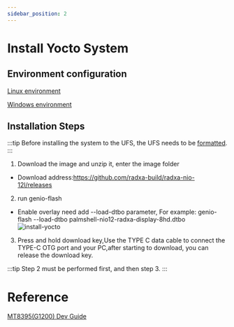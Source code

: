 ```yaml
---
sidebar_position: 2
---
```


# Install Yocto System

## Environment configuration

[Linux environment](https://mediatek.gitlab.io/aiot/doc/aiot-dev-guide/master/sw/yocto/get-started/env-setup/flash-env-linux.html)

[Windows environment](https://mediatek.gitlab.io/aiot/doc/aiot-dev-guide/master/sw/yocto/get-started/env-setup/flash-env-windows.html)

## Installation Steps

:::tip
Before installing the system to the UFS, the UFS needs to be [formatted](https://www.ipi.wiki/pages/1200-docs?page=UfsFormat.html).
:::

1. Download the image and unzip it, enter the image folder

- Download address:https://github.com/radxa-build/radxa-nio-12l/releases

2. run genio-flash

- Enable overlay need add --load-dtbo parameter, For example: genio-flash --load-dtbo palmshell-nio12-radxa-display-8hd.dtbo
  ![install-yocto](/img/nio/nio12l/install-yocto-system.webp)

3. Press and hold download key,Use the TYPE C data cable to connect the TYPE-C OTG port and your PC,after starting to download,
   you can release the download key.

:::tip
Step 2 must be performed first, and then step 3.
:::

# Reference

[MT8395(G1200) Dev Guide](https://mediatek.gitlab.io/aiot/doc/aiot-dev-guide/master/hw/mt8395-soc.html)
